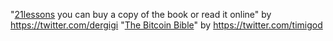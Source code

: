 "[21lessons](https://21lessons.com) you can buy a copy of the book or read it online" by https://twitter.com/dergigi
"[The Bitcoin Bible](https://www.notion.so/The-Little-Bitcoin-Book-86861255b9b84128b2633efbb73bbd36)" by https://twitter.com/timigod
